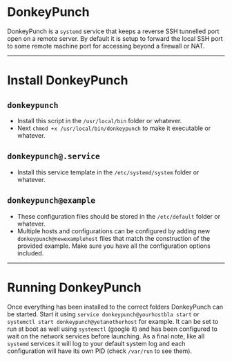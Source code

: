 # DonkeyPunch
DonkeyPunch is a `systemd` service that keeps a reverse SSH tunnelled port open on a remote server.  By default it is setup to forward the local SSH port to some remote machine port for accessing beyond a firewall or NAT.

---

# Install DonkeyPunch
## `donkeypunch`
- Install this script in the `/usr/local/bin` folder or whatever.
- Next `chmod +x /usr/local/bin/donkeypunch` to make it executable or whatever.


## `donkeypunch@.service`
- Install this service template in the `/etc/systemd/system` folder or whatever.


## `donkeypunch@example`
- These configuration files should be stored in the `/etc/default` folder or whatever.
- Multiple hosts and configurations can be configured by adding new `donkeypunch@newexamplehost` files that match the construction of the provided example.  Make sure you have all the configuration options included.

---

# Running DonkeyPunch
Once everything has been installed to the correct folders DonkeyPunch can be started.  Start it using `service donkeypunch@yourhostbla start` or `systemctl start donkeypunch@yetanotherhost` for example.  It can be set to run at boot as well using `systemctl` (google it) and has been configured to wait on the network services before launching.  As a final note, like all `systemd` services it will log to your default system log and each configuration will have its own PID (check `/var/run` to see them).
